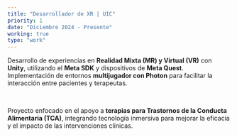 ```yaml
---
title: "Desarrollador de XR | UIC"
priority: 1
date: "Diciembre 2024 - Presente"
working: true
type: "work"
---
```


Desarrollo de experiencias en **Realidad Mixta (MR) y Virtual (VR)** con **Unity**, utilizando el **Meta SDK** y dispositivos de **Meta Quest**. Implementación de entornos **multijugador con Photon** para facilitar la interacción entre pacientes y terapeutas.  

<br>

Proyecto enfocado en el apoyo a **terapias para Trastornos de la Conducta Alimentaria (TCA)**, integrando tecnología inmersiva para mejorar la eficacia y el impacto de las intervenciones clínicas.